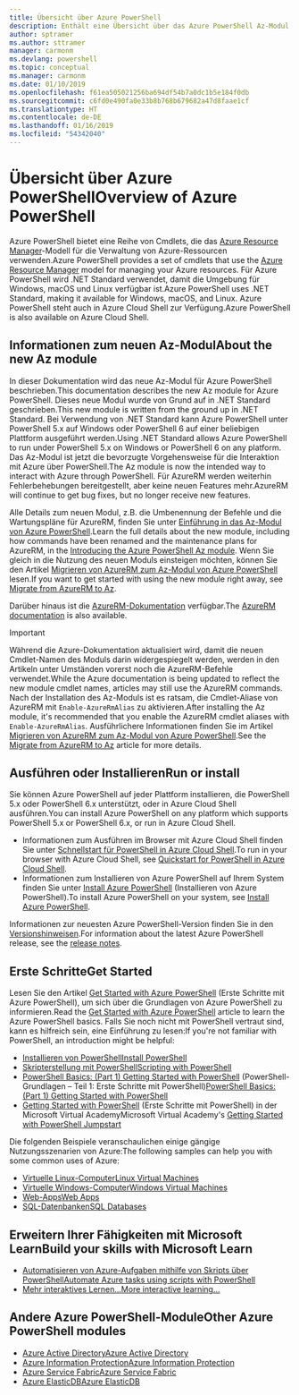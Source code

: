 ```yaml
---
title: Übersicht über Azure PowerShell
description: Enthält eine Übersicht über das Azure PowerShell Az-Modul und Informationen zur Installation und zum Einstieg.
author: sptramer
ms.author: sttramer
manager: carmonm
ms.devlang: powershell
ms.topic: conceptual
ms.manager: carmonm
ms.date: 01/10/2019
ms.openlocfilehash: f61ea505021256ba694df54b7a0dc1b5e184f0db
ms.sourcegitcommit: c6fd0e490fa0e33b8b768b679682a47d8faae1cf
ms.translationtype: HT
ms.contentlocale: de-DE
ms.lasthandoff: 01/16/2019
ms.locfileid: "54342040"
---
```

# <a name="overview-of-azure-powershell"></a><span data-ttu-id="a37b8-103">Übersicht über Azure PowerShell</span><span class="sxs-lookup"><span data-stu-id="a37b8-103">Overview of Azure PowerShell</span></span>

<span data-ttu-id="a37b8-104">Azure PowerShell bietet eine Reihe von Cmdlets, die das [Azure Resource Manager](/azure/azure-resource-manager/resource-group-overview)-Modell für die Verwaltung von Azure-Ressourcen verwenden.</span><span class="sxs-lookup"><span data-stu-id="a37b8-104">Azure PowerShell provides a set of cmdlets that use the [Azure Resource Manager](/azure/azure-resource-manager/resource-group-overview) model for managing your Azure resources.</span></span> <span data-ttu-id="a37b8-105">Für Azure PowerShell wird .NET Standard verwendet, damit die Umgebung für Windows, macOS und Linux verfügbar ist.</span><span class="sxs-lookup"><span data-stu-id="a37b8-105">Azure PowerShell uses .NET Standard, making it available for Windows, macOS, and Linux.</span></span>
<span data-ttu-id="a37b8-106">Azure PowerShell steht auch in Azure Cloud Shell zur Verfügung.</span><span class="sxs-lookup"><span data-stu-id="a37b8-106">Azure PowerShell is also available on Azure Cloud Shell.</span></span>

## <a name="about-the-new-az-module"></a><span data-ttu-id="a37b8-107">Informationen zum neuen Az-Modul</span><span class="sxs-lookup"><span data-stu-id="a37b8-107">About the new Az module</span></span>

<span data-ttu-id="a37b8-108">In dieser Dokumentation wird das neue Az-Modul für Azure PowerShell beschrieben.</span><span class="sxs-lookup"><span data-stu-id="a37b8-108">This documentation describes the new Az module for Azure PowerShell.</span></span> <span data-ttu-id="a37b8-109">Dieses neue Modul wurde von Grund auf in .NET Standard geschrieben.</span><span class="sxs-lookup"><span data-stu-id="a37b8-109">This new module is written from the ground up in .NET Standard.</span></span> <span data-ttu-id="a37b8-110">Bei Verwendung von .NET Standard kann Azure PowerShell unter PowerShell 5.x auf Windows oder PowerShell 6 auf einer beliebigen Plattform ausgeführt werden.</span><span class="sxs-lookup"><span data-stu-id="a37b8-110">Using .NET Standard allows Azure PowerShell to run under PowerShell 5.x on Windows or PowerShell 6 on any platform.</span></span> <span data-ttu-id="a37b8-111">Das Az-Modul ist jetzt die bevorzugte Vorgehensweise für die Interaktion mit Azure über PowerShell.</span><span class="sxs-lookup"><span data-stu-id="a37b8-111">The Az module is now the intended way to interact with Azure through PowerShell.</span></span>
<span data-ttu-id="a37b8-112">Für AzureRM werden weiterhin Fehlerbehebungen bereitgestellt, aber keine neuen Features mehr.</span><span class="sxs-lookup"><span data-stu-id="a37b8-112">AzureRM will continue to get bug fixes, but no longer receive new features.</span></span>

<span data-ttu-id="a37b8-113">Alle Details zum neuen Modul, z.B. die Umbenennung der Befehle und die Wartungspläne für AzureRM, finden Sie unter [Einführung in das Az-Modul von Azure PowerShell](new-azureps-module-az.md).</span><span class="sxs-lookup"><span data-stu-id="a37b8-113">Learn the full details about the new module, including how commands have been renamed and the maintenance plans for AzureRM, in the [Introducing the Azure PowerShell Az module](new-azureps-module-az.md).</span></span> <span data-ttu-id="a37b8-114">Wenn Sie gleich in die Nutzung des neuen Moduls einsteigen möchten, können Sie den Artikel [Migrieren von AzureRM zum Az-Modul von Azure PowerShell](migrate-from-azurerm-to-az.md) lesen.</span><span class="sxs-lookup"><span data-stu-id="a37b8-114">If you want to get started with using the new module right away, see [Migrate from AzureRM to Az](migrate-from-azurerm-to-az.md).</span></span>

<span data-ttu-id="a37b8-115">Darüber hinaus ist die [AzureRM-Dokumentation](/powershell/azure/azurerm) verfügbar.</span><span class="sxs-lookup"><span data-stu-id="a37b8-115">The [AzureRM documentation](/powershell/azure/azurerm) is also available.</span></span>

> [!IMPORTANT]
>
> <span data-ttu-id="a37b8-116">Während die Azure-Dokumentation aktualisiert wird, damit die neuen Cmdlet-Namen des Moduls darin widergespiegelt werden, werden in den Artikeln unter Umständen vorerst noch die AzureRM-Befehle verwendet.</span><span class="sxs-lookup"><span data-stu-id="a37b8-116">While the Azure documentation is being updated to reflect the new module cmdlet names, articles may still use the AzureRM commands.</span></span> <span data-ttu-id="a37b8-117">Nach der Installation des Az-Moduls ist es ratsam, die Cmdlet-Aliase von AzureRM mit `Enable-AzureRmAlias` zu aktivieren.</span><span class="sxs-lookup"><span data-stu-id="a37b8-117">After installing the Az module, it's recommended that you enable the AzureRM cmdlet aliases with `Enable-AzureRmAlias`.</span></span> <span data-ttu-id="a37b8-118">Ausführlichere Informationen finden Sie im Artikel [Migrieren von AzureRM zum Az-Modul von Azure PowerShell](migrate-from-azurerm-to-az.md).</span><span class="sxs-lookup"><span data-stu-id="a37b8-118">See the [Migrate from AzureRM to Az](migrate-from-azurerm-to-az.md) article for more details.</span></span>

## <a name="run-or-install"></a><span data-ttu-id="a37b8-119">Ausführen oder Installieren</span><span class="sxs-lookup"><span data-stu-id="a37b8-119">Run or install</span></span>

<span data-ttu-id="a37b8-120">Sie können Azure PowerShell auf jeder Plattform installieren, die PowerShell 5.x oder PowerShell 6.x unterstützt, oder in Azure Cloud Shell ausführen.</span><span class="sxs-lookup"><span data-stu-id="a37b8-120">You can install Azure PowerShell on any platform which supports PowerShell 5.x or PowerShell 6.x, or run in Azure Cloud Shell.</span></span>

* <span data-ttu-id="a37b8-121">Informationen zum Ausführen im Browser mit Azure Cloud Shell finden Sie unter [Schnellstart für PowerShell in Azure Cloud Shell](/azure/cloud-shell/quickstart-powershell).</span><span class="sxs-lookup"><span data-stu-id="a37b8-121">To run in your browser with Azure Cloud Shell, see [Quickstart for PowerShell in Azure Cloud Shell](/azure/cloud-shell/quickstart-powershell).</span></span>
* <span data-ttu-id="a37b8-122">Informationen zum Installieren von Azure PowerShell auf Ihrem System finden Sie unter [Install Azure PowerShell](install-az-ps.md) (Installieren von Azure PowerShell).</span><span class="sxs-lookup"><span data-stu-id="a37b8-122">To install Azure PowerShell on your system, see [Install Azure PowerShell](install-az-ps.md).</span></span>

<span data-ttu-id="a37b8-123">Informationen zur neuesten Azure PowerShell-Version finden Sie in den [Versionshinweisen](release-notes-azureps.md).</span><span class="sxs-lookup"><span data-stu-id="a37b8-123">For information about the latest Azure PowerShell release, see the [release notes](release-notes-azureps.md).</span></span>

## <a name="get-started"></a><span data-ttu-id="a37b8-124">Erste Schritte</span><span class="sxs-lookup"><span data-stu-id="a37b8-124">Get Started</span></span>

<span data-ttu-id="a37b8-125">Lesen Sie den Artikel [Get Started with Azure PowerShell](get-started-azureps.md) (Erste Schritte mit Azure PowerShell), um sich über die Grundlagen von Azure PowerShell zu informieren.</span><span class="sxs-lookup"><span data-stu-id="a37b8-125">Read the [Get Started with Azure PowerShell](get-started-azureps.md) article to learn the Azure PowerShell basics.</span></span> <span data-ttu-id="a37b8-126">Falls Sie noch nicht mit PowerShell vertraut sind, kann es hilfreich sein, eine Einführung zu lesen:</span><span class="sxs-lookup"><span data-stu-id="a37b8-126">If you're not familiar with PowerShell, an introduction might be helpful:</span></span>

* [<span data-ttu-id="a37b8-127">Installieren von PowerShell</span><span class="sxs-lookup"><span data-stu-id="a37b8-127">Install PowerShell</span></span>](/powershell/scripting/install/installing-powershell)
* [<span data-ttu-id="a37b8-128">Skripterstellung mit PowerShell</span><span class="sxs-lookup"><span data-stu-id="a37b8-128">Scripting with PowerShell</span></span>](/powershell/scripting/powershell-scripting)
* <span data-ttu-id="a37b8-129">[PowerShell Basics: (Part 1) Getting Started with PowerShell](https://channel9.msdn.com/Blogs/Taste-of-Premier/PowerShellBasicsPart1) (PowerShell-Grundlagen – Teil 1: Erste Schritte mit PowerShell)</span><span class="sxs-lookup"><span data-stu-id="a37b8-129">[PowerShell Basics: (Part 1) Getting Started with PowerShell](https://channel9.msdn.com/Blogs/Taste-of-Premier/PowerShellBasicsPart1)</span></span>
* <span data-ttu-id="a37b8-130">[Getting Started with PowerShell](https://mva.microsoft.com/liveevents/powershell-jumpstart) (Erste Schritte mit PowerShell) in der Microsoft Virtual Academy</span><span class="sxs-lookup"><span data-stu-id="a37b8-130">Microsoft Virtual Academy's [Getting Started with PowerShell Jumpstart](https://mva.microsoft.com/liveevents/powershell-jumpstart)</span></span>

<span data-ttu-id="a37b8-131">Die folgenden Beispiele veranschaulichen einige gängige Nutzungsszenarien von Azure:</span><span class="sxs-lookup"><span data-stu-id="a37b8-131">The following samples can help you with some common uses of Azure:</span></span>

* [<span data-ttu-id="a37b8-132">Virtuelle Linux-Computer</span><span class="sxs-lookup"><span data-stu-id="a37b8-132">Linux Virtual Machines</span></span>](/azure/virtual-machines/virtual-machines-linux-powershell-samples?toc=/powershell/azure/toc.json)
* [<span data-ttu-id="a37b8-133">Virtuelle Windows-Computer</span><span class="sxs-lookup"><span data-stu-id="a37b8-133">Windows Virtual Machines</span></span>](/azure/virtual-machines/virtual-machines-windows-powershell-samples?toc=/powershell/azure/toc.json)
* [<span data-ttu-id="a37b8-134">Web-Apps</span><span class="sxs-lookup"><span data-stu-id="a37b8-134">Web Apps</span></span>](/azure/app-service-web/app-service-powershell-samples?toc=/powershell/azure/toc.json)
* [<span data-ttu-id="a37b8-135">SQL-Datenbanken</span><span class="sxs-lookup"><span data-stu-id="a37b8-135">SQL Databases</span></span>](/azure/sql-database/sql-database-powershell-samples?toc=/powershell/azure/toc.json)

## <a name="build-your-skills-with-microsoft-learn"></a><span data-ttu-id="a37b8-136">Erweitern Ihrer Fähigkeiten mit Microsoft Learn</span><span class="sxs-lookup"><span data-stu-id="a37b8-136">Build your skills with Microsoft Learn</span></span>

- [<span data-ttu-id="a37b8-137">Automatisieren von Azure-Aufgaben mithilfe von Skripts über PowerShell</span><span class="sxs-lookup"><span data-stu-id="a37b8-137">Automate Azure tasks using scripts with PowerShell</span></span>](/learn/modules/automate-azure-tasks-with-powershell/)
- [<span data-ttu-id="a37b8-138">Mehr interaktives Lernen...</span><span class="sxs-lookup"><span data-stu-id="a37b8-138">More interactive learning...</span></span>](/learn/browse/?term=powershell)

## <a name="other-azure-powershell-modules"></a><span data-ttu-id="a37b8-139">Andere Azure PowerShell-Module</span><span class="sxs-lookup"><span data-stu-id="a37b8-139">Other Azure PowerShell modules</span></span>

* [<span data-ttu-id="a37b8-140">Azure Active Directory</span><span class="sxs-lookup"><span data-stu-id="a37b8-140">Azure Active Directory</span></span>](/powershell/azure/active-directory/)
* [<span data-ttu-id="a37b8-141">Azure Information Protection</span><span class="sxs-lookup"><span data-stu-id="a37b8-141">Azure Information Protection</span></span>](/powershell/azure/aip/)
* [<span data-ttu-id="a37b8-142">Azure Service Fabric</span><span class="sxs-lookup"><span data-stu-id="a37b8-142">Azure Service Fabric</span></span>](/powershell/azure/service-fabric/)
* [<span data-ttu-id="a37b8-143">Azure ElasticDB</span><span class="sxs-lookup"><span data-stu-id="a37b8-143">Azure ElasticDB</span></span>](/powershell/azure/elasticdbjobs/)

